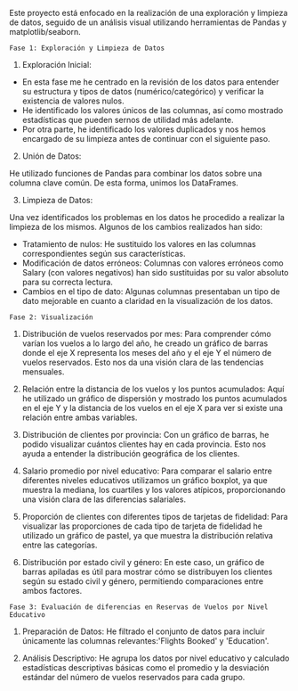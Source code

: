 

Este proyecto está enfocado en la realización de una exploración y limpieza de datos, seguido de un análisis visual utilizando herramientas de Pandas y matplotlib/seaborn.

``Fase 1: Exploración y Limpieza de Datos``

1. Exploración Inicial:

- En esta fase me he centrado en la revisión de los datos para entender su estructura y tipos de datos (numérico/categórico) y verificar la existencia de valores nulos.
- He identificado los valores únicos de las columnas, así como mostrado estadísticas que pueden sernos de utilidad más adelante.
- Por otra parte, he identificado los valores duplicados y nos hemos encargado de su limpieza antes de continuar con el siguiente paso.

2. Unión de Datos:

He utilizado funciones de Pandas para combinar los datos sobre una columna clave común. De esta forma, unimos los DataFrames.

3. Limpieza de Datos:

Una vez identificados los problemas en los datos he procedido a realizar la limpieza de los mismos. Algunos de los cambios realizados han sido:

- Tratamiento de nulos: He sustituido los valores en las columnas correspondientes según sus características.
- Modificación de datos erróneos: Columnas con valores erróneos como Salary (con valores negativos) han sido sustituidas por su valor absoluto para su correcta lectura.
- Cambios en el tipo de dato: Algunas columnas presentaban un tipo de dato mejorable en cuanto a claridad en la visualización de los datos.



``Fase 2: Visualización``

1. Distribución de vuelos reservados por mes:
Para comprender cómo varían los vuelos a lo largo del año, he creado un gráfico de barras donde el eje X representa los meses del año y el eje Y el número de vuelos reservados. Esto nos da una visión clara de las tendencias mensuales.

2. Relación entre la distancia de los vuelos y los puntos acumulados:
Aquí he utilizado un gráfico de dispersión y mostrado los puntos acumulados en el eje Y y la distancia de los vuelos en el eje X para ver si existe una relación entre ambas variables.

3. Distribución de clientes por provincia:
Con un gráfico de barras, he podido visualizar cuántos clientes hay en cada provincia. Esto nos ayuda a entender la distribución geográfica de los clientes.

4. Salario promedio por nivel educativo:
Para comparar el salario entre diferentes niveles educativos utilizamos un gráfico boxplot, ya que muestra la mediana, los cuartiles y los valores atípicos, proporcionando una visión clara de las diferencias salariales.

5. Proporción de clientes con diferentes tipos de tarjetas de fidelidad:
Para visualizar las proporciones de cada tipo de tarjeta de fidelidad he utilizado un gráfico de pastel, ya que muestra la distribución relativa entre las categorías.

6. Distribución por estado civil y género:
En este caso, un gráfico de barras apiladas es útil para mostrar cómo se distribuyen los clientes según su estado civil y género, permitiendo comparaciones entre ambos factores.


``Fase 3: Evaluación de diferencias en Reservas de Vuelos por Nivel Educativo``


1. Preparación de Datos:
He filtrado el conjunto de datos para incluir únicamente las columnas relevantes:'Flights Booked' y 'Education'.

2. Análisis Descriptivo:
He agrupa los datos por nivel educativo y calculado estadísticas descriptivas básicas como el promedio y la desviación estándar del número de vuelos reservados para cada grupo.
